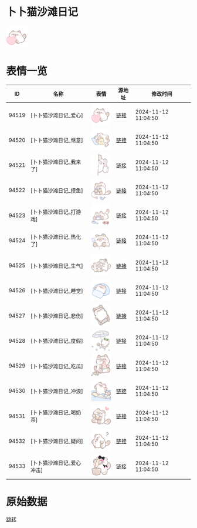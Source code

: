# 卜卜猫沙滩日记

<img src="./cover.png" height="60" alt="cover" />

# 表情一览

|ID|名称|表情|源地址|修改时间|
|----|----|----|----|----|
|94519|[卜卜猫沙滩日记_爱心]|<img src="./pic/094519_%5B卜卜猫沙滩日记_爱心%5D.png" height="60" alt="爱心"/>|[链接](https://i0.hdslb.com/bfs/garb/6d79ea5099d002a6982bb964be46130ca69828ba.png)|2024-11-12 11:04:50|
|94520|[卜卜猫沙滩日记_惬意]|<img src="./pic/094520_%5B卜卜猫沙滩日记_惬意%5D.png" height="60" alt="惬意"/>|[链接](https://i0.hdslb.com/bfs/garb/72cd3582a67b30db56b86188277be8d5673de1e4.png)|2024-11-12 11:04:50|
|94521|[卜卜猫沙滩日记_我来了]|<img src="./pic/094521_%5B卜卜猫沙滩日记_我来了%5D.png" height="60" alt="我来了"/>|[链接](https://i0.hdslb.com/bfs/garb/fddb68db90c085b0c6135a56246fade1048dd325.png)|2024-11-12 11:04:50|
|94522|[卜卜猫沙滩日记_摸鱼]|<img src="./pic/094522_%5B卜卜猫沙滩日记_摸鱼%5D.png" height="60" alt="摸鱼"/>|[链接](https://i0.hdslb.com/bfs/garb/7e13a42e5430299f4cc541973b7e689c7a431202.png)|2024-11-12 11:04:50|
|94523|[卜卜猫沙滩日记_打游戏]|<img src="./pic/094523_%5B卜卜猫沙滩日记_打游戏%5D.png" height="60" alt="打游戏"/>|[链接](https://i0.hdslb.com/bfs/garb/0546c312e3ed16e75dbb6d834130ad63d6a90a0b.png)|2024-11-12 11:04:50|
|94524|[卜卜猫沙滩日记_热化了]|<img src="./pic/094524_%5B卜卜猫沙滩日记_热化了%5D.png" height="60" alt="热化了"/>|[链接](https://i0.hdslb.com/bfs/garb/86470b79f9f177eb82383e3351222472225f7117.png)|2024-11-12 11:04:50|
|94525|[卜卜猫沙滩日记_生气]|<img src="./pic/094525_%5B卜卜猫沙滩日记_生气%5D.png" height="60" alt="生气"/>|[链接](https://i0.hdslb.com/bfs/garb/2542ba7ef4388087c09d956b48d5a3287e56b0f7.png)|2024-11-12 11:04:50|
|94526|[卜卜猫沙滩日记_睡觉]|<img src="./pic/094526_%5B卜卜猫沙滩日记_睡觉%5D.png" height="60" alt="睡觉"/>|[链接](https://i0.hdslb.com/bfs/garb/02055a758fb40020bf3370d5549319e63330405e.png)|2024-11-12 11:04:50|
|94527|[卜卜猫沙滩日记_悲伤]|<img src="./pic/094527_%5B卜卜猫沙滩日记_悲伤%5D.png" height="60" alt="悲伤"/>|[链接](https://i0.hdslb.com/bfs/garb/a444bbce98d584295b1d772f4762f1a00fff23c8.png)|2024-11-12 11:04:50|
|94528|[卜卜猫沙滩日记_度假]|<img src="./pic/094528_%5B卜卜猫沙滩日记_度假%5D.png" height="60" alt="度假"/>|[链接](https://i0.hdslb.com/bfs/garb/5dd4ad40c8d1034332ec5b67c449676e82f04342.png)|2024-11-12 11:04:50|
|94529|[卜卜猫沙滩日记_吃瓜]|<img src="./pic/094529_%5B卜卜猫沙滩日记_吃瓜%5D.png" height="60" alt="吃瓜"/>|[链接](https://i0.hdslb.com/bfs/garb/3e10607f324bcb67b5a66931c5a8f6e95f54a274.png)|2024-11-12 11:04:50|
|94530|[卜卜猫沙滩日记_冲浪]|<img src="./pic/094530_%5B卜卜猫沙滩日记_冲浪%5D.png" height="60" alt="冲浪"/>|[链接](https://i0.hdslb.com/bfs/garb/b22ff53099bedfe9be049133acdfddb7bfa0641c.png)|2024-11-12 11:04:50|
|94531|[卜卜猫沙滩日记_喝奶茶]|<img src="./pic/094531_%5B卜卜猫沙滩日记_喝奶茶%5D.png" height="60" alt="喝奶茶"/>|[链接](https://i0.hdslb.com/bfs/garb/2ee99908d1250dcf4440a7639341306b63e93dd4.png)|2024-11-12 11:04:50|
|94532|[卜卜猫沙滩日记_疑问]|<img src="./pic/094532_%5B卜卜猫沙滩日记_疑问%5D.png" height="60" alt="疑问"/>|[链接](https://i0.hdslb.com/bfs/garb/bbd5e4e361f5ded8c239740d7915f7f02e78ee6d.png)|2024-11-12 11:04:50|
|94533|[卜卜猫沙滩日记_爱心冲击]|<img src="./pic/094533_%5B卜卜猫沙滩日记_爱心冲击%5D.png" height="60" alt="爱心冲击"/>|[链接](https://i0.hdslb.com/bfs/garb/c054b688a680b023d4931f0a114a0ae88da702d3.png)|2024-11-12 11:04:50|

# 原始数据

[跳转](./raw.json)

